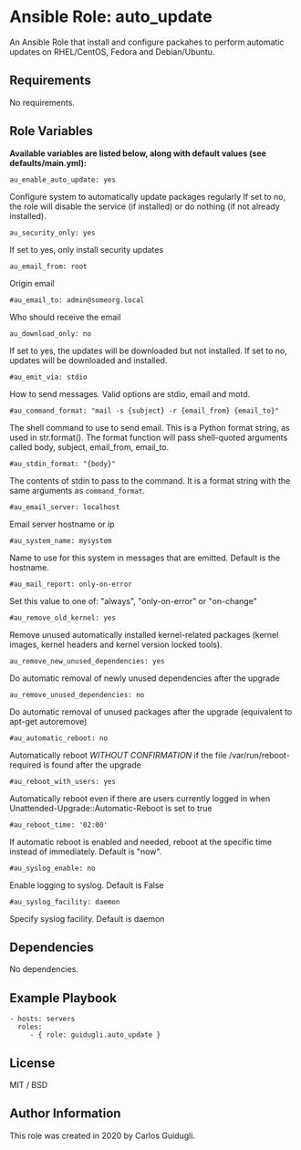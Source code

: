 Ansible Role: auto_update
=========

An Ansible Role that install and configure packahes to perform automatic updates on RHEL/CentOS, Fedora and Debian/Ubuntu.

Requirements
------------

No requirements.

Role Variables
--------------

**Available variables are listed below, along with default values (see defaults/main.yml):**

    au_enable_auto_update: yes

Configure system to automatically update packages regularly If set to no, the role will disable the service (if installed) or do nothing (if not already installed).

    au_security_only: yes

If set to yes, only install security updates

    au_email_from: root

Origin email

    #au_email_to: admin@someorg.local

Who should receive the email

    au_download_only: no

If set to yes, the updates will be downloaded but not installed.
If set to no, updates will be downloaded and installed.

    #au_emit_via: stdio

How to send messages.  Valid options are stdio, email and motd.

    #au_command_format: "mail -s {subject} -r {email_from} {email_to}"

The shell command to use to send email. This is a Python format string, as used in str.format(). The format function will pass shell-quoted arguments called body, subject, email_from, email_to.

    #au_stdin_format: "{body}"

The contents of stdin to pass to the command. It is a format string with the same arguments as `command_format`.

    #au_email_server: localhost

Email server hostname or ip

    #au_system_name: mysystem

Name to use for this system in messages that are emitted.  Default is the hostname.

    #au_mail_report: only-on-error

Set this value to one of: "always", "only-on-error" or "on-change"

    #au_remove_old_kernel: yes

Remove unused automatically installed kernel-related packages (kernel images, kernel headers and kernel version locked tools).

    au_remove_new_unused_dependencies: yes

Do automatic removal of newly unused dependencies after the upgrade

    au_remove_unused_dependencies: no

Do automatic removal of unused packages after the upgrade (equivalent to apt-get autoremove)

    #au_automatic_reboot: no

Automatically reboot *WITHOUT CONFIRMATION* if the file /var/run/reboot-required is found after the upgrade

    #au_reboot_with_users: yes

Automatically reboot even if there are users currently logged in when Unattended-Upgrade::Automatic-Reboot is set to true

    #au_reboot_time: '02:00'

If automatic reboot is enabled and needed, reboot at the specific time instead of immediately. Default is "now".

    #au_syslog_enable: no

Enable logging to syslog. Default is False

    #au_syslog_facility: daemon

Specify syslog facility. Default is daemon


Dependencies
------------

No dependencies.

Example Playbook
----------------

    - hosts: servers
      roles:
         - { role: guidugli.auto_update }

License
-------

MIT / BSD

Author Information
------------------

This role was created in 2020 by Carlos Guidugli.
